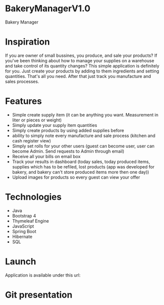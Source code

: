 # BakeryManagerV1.0
Bakery Manager
# Inspiration
If you are owner of small bussines, you produce, and sale your products?
If you've been thinking about how to manage your supplies on a warehouse and take control of its quantity changes?
This simple application is definitely for you. Just create your products by adding to them ingredients and setting quantities. That's all you need.
After that just track you manufacture and sales processes.
# Features
* Simple create supply item (it can be anything you want. Measurement in liter or pieces or weight)
* Simply update your supply item quantities
* Simply create products by using added supplies before
* ability to simply note every manufacture and sale process (kitchen and cash register view)
* Simply set rolls for your other users (guest can become user, user can become Admin. Send requests to Admin through email)
* Receive all your bills on email box
* Track your results in dashboard (today sales, today produced items, supplies which has to be refiled, lost products (app was developed for bakery, and bakery can't store produced items more then one day))
* Upload images for products so every guest can view your offer
# Technologies
* Java
* Bootstrap 4
* Thymeleaf Engine
* JavaScript
* Spring Boot
* Hibernate
* SQL
# Launch
Application is available under this url:

# Git presentation


